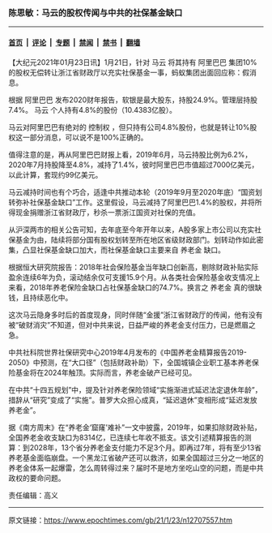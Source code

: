 ### 陈思敏：马云的股权传闻与中共的社保基金缺口

---

#### [首页](../../../..?n12707557) &nbsp;|&nbsp; [评论](../../../../../epoch-comment?n12707557) &nbsp;|&nbsp; [专题](../../../../../epoch-special?n12707557) &nbsp;|&nbsp; [禁闻](../../../../../epoch-news?n12707557) &nbsp;|&nbsp; [禁书](../../../../../books?n12707557) &nbsp;|&nbsp; [翻墙](https://github.com/gfw-breaker/nogfw/blob/master/README.md?n12707557)


<div class="post_content" id="artbody" itemprop="articleBody">
 <!-- article content begin -->
 <p>
  【大纪元2021年01月23日讯】1月21日，针对
  <ok href="https://www.epochtimes.com/gb/tag/%E9%A9%AC%E4%BA%91.html">
   马云
  </ok>
  将其持有
  <ok href="https://www.epochtimes.com/gb/tag/%E9%98%BF%E9%87%8C%E5%B7%B4%E5%B7%B4.html">
   阿里巴巴
  </ok>
  集团10%的股权无偿转让浙江省财政厅以充实社保基金一事，蚂蚁集团出面回应称：假消息。
 </p>
 <p>
  根据
  <ok href="https://www.epochtimes.com/gb/tag/%E9%98%BF%E9%87%8C%E5%B7%B4%E5%B7%B4.html">
   阿里巴巴
  </ok>
  发布2020财年报告，软银是最大股东，持股24.9%。管理层持股7.4%。
  <ok href="https://www.epochtimes.com/gb/tag/%E9%A9%AC%E4%BA%91.html">
   马云
  </ok>
  个人持有4.8%的股份（10.4383亿股）。
 </p>
 <p>
  马云对阿里巴巴有绝对的
  <ok href="https://www.epochtimes.com/gb/tag/%E6%8E%A7%E5%88%B6%E6%9D%83.html">
   控制权
  </ok>
  ，但只持有公司4.8%股份，也就是转让10%股权这一部分消息，可以说不是100%正确的。
 </p>
 <p>
  值得注意的是，再从阿里巴巴财报上看，2019年6月，马云持股比例为6.2%，2020年7月持股降至4.8%，减持了1.4%，彼时阿里巴巴市值超过7000亿美元，以此计算，套现约99亿美元。
 </p>
 <p>
  马云减持时间也有个巧合，适逢中共推动本轮（2019年9月至2020年底）“国资划转弥补社保基金缺口”工作。这里假设，马云减持了阿里巴巴1.4%的股权，并将所得现金捐赠浙江省财政厅，秒杀一票浙江国资对社保的充值。
 </p>
 <p>
  从沪深两市的相关公告可知，去年底至今年开年以来，A股多家上市公司以充实社保基金为由，陆续将部分国有股权划转至所在地区省级财政部门。划转动作如此密集，凸显社保基金缺口加大，而社保基金缺口主要来自
  <ok href="https://www.epochtimes.com/gb/tag/%E5%85%BB%E8%80%81%E9%87%91.html">
   养老金
  </ok>
  缺口。
 </p>
 <p>
  根据恒大研究院报告：2018年社会保险基金当年缺口创新高，剔除财政补贴实际盈余连续6年为负，滚动结余仅可支援15.9个月。从各类社会保险基金收支情况上来看，2018年养老保险金缺口占社保基金缺口的74.7%。换言之
  <ok href="https://www.epochtimes.com/gb/tag/%E5%85%BB%E8%80%81%E9%87%91.html">
   养老金
  </ok>
  真的很缺钱，且持续恶化中。
 </p>
 <p>
  这次马云隐身多时后的首度现身，同时伴随“金援”浙江省财政厅的传闻，他有没有被“破财消灾”不知道，但对中共来说，日益严峻的养老金支付压力，已是燃眉之急。
 </p>
 <p>
  中共社科院世界社保研究中心2019年4月发布的《中国养老金精算报告2019-2050》中预测，在“大口径”（包括财政补助）下，全国城镇企业职工基本养老保险基金将在2024年触顶。实际而言，养老金破产已经可见。
 </p>
 <p>
  在中共“十四五规划”中，提及针对养老保险领域“实施渐进式延迟法定退休年龄”，措辞从“研究”变成了“实施”。普罗大众担心成真，“延迟退休”变相形成“延迟发放养老金”。
 </p>
 <p>
  据《南方周末》在“养老金‘窟窿’难补”一文中披露，2019年，如果扣除财政补贴，全国养老金收支缺口为8314亿，已连续七年收不抵支。该文引述精算报告的测算：到2028年，13个省分养老金支付能力不足3个月。即再过7年，将有至少13省养老基金面临崩盘。一个黑龙江省破产还可以救济，如果全国超过三分之一地区的养老金体系一起爆雷，怎么周转得过来？届时不是地方坐吃山空的问题，而是中共政权的要命问题。
 </p>
 <p>
  责任编辑：高义
 </p>
 <!-- article content end -->
 <div id="below_article_ad">
 </div>
</div>


---

原文链接：https://www.epochtimes.com/gb/21/1/23/n12707557.htm